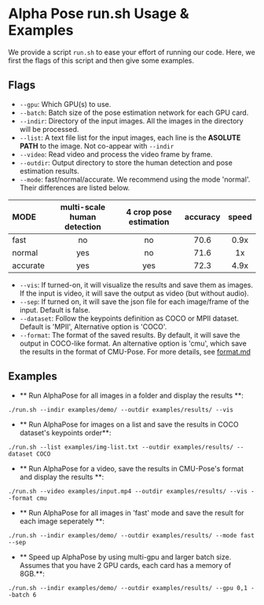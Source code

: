 Alpha Pose run.sh Usage & Examples
====================================

We provide a script `run.sh` to ease your effort of running our code. Here, we first the flags of this script and then give some examples.

## Flags
- `--gpu`: Which GPU(s) to use. 
- `--batch`: Batch size of the pose estimation network for each GPU card. 
- `--indir`: Directory of the input images. All the images in the directory will be processed.
- `--list`: A text file list for the input images, each line is the **ASOLUTE PATH** to the image. Not co-appear with `--indir`
- `--video`: Read video and process the video frame by frame.
- `--outdir`: Output directory to store the human detection and pose estimation results.
- `--mode`: fast/normal/accurate. We recommend using the mode 'normal'. Their differences are listed below.

<center>

| MODE | multi-scale human detection | 4 crop pose estimation | accuracy | speed |
|:-------|:-----:|:-------:|:-------:|:-------:|
| fast | no | no | 70.6 | 0.9x |
| normal | yes | no | 71.6 | 1x |
| accurate | yes | yes | 72.3 | 4.9x |

</center>

- `--vis`: If turned-on, it will visualize the results and save them as images. If the input is video, it will save the output as video (but without audio).
- `--sep`: If turned on, it will save the json file for each image/frame of the input. Default is false.
- `--dataset`: Follow the keypoints definition as COCO or MPII dataset. Default is 'MPII', Alternative option is 'COCO'.
- `--format`: The format of the saved results. By default, it will save the output in COCO-like format. An alternative option is 'cmu', which save the results in the format of CMU-Pose. For more details, see [format.md](format.md)

## Examples
- ** Run AlphaPose for all images in a folder and display the results **:
```
./run.sh --indir examples/demo/ --outdir examples/results/ --vis
```
- ** Run AlphaPose for images on a list and save the results in COCO dataset's keypoints order**:
```
./run.sh --list examples/img-list.txt --outdir examples/results/ --dataset COCO
```
- ** Run AlphaPose for a video, save the results in CMU-Pose's format and display the results **:
```
./run.sh --video examples/input.mp4 --outdir examples/results/ --vis --format cmu
```
- ** Run AlphaPose for all images in 'fast' mode and save the result for each image seperately **:
```
./run.sh --indir examples/demo/ --outdir examples/results/ --mode fast --sep
```
- ** Speed up AlphaPose by using multi-gpu and larger batch size. Assumes that you have 2 GPU cards, each card has a memory of 8GB.**:
```
./run.sh --indir examples/demo/ --outdir examples/results/ --gpu 0,1 --batch 6
```
